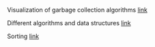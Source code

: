 Visualization of garbage collection algorithms [link](http://spin.atomicobject.com/2014/09/03/visualizing-garbage-collection-algorithms/)

Different algorithms and data structures
[link](http://www.comp.nus.edu.sg/~stevenha/visualization/index.html)

Sorting
[link](http://sorting.at/)
